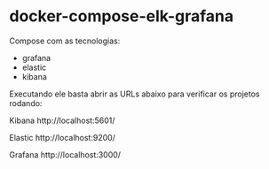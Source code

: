 # docker-compose-elk-grafana

Compose com as tecnologias:
* grafana
* elastic
* kibana

Executando ele basta abrir as URLs abaixo para verificar os projetos rodando:

Kibana
http://localhost:5601/

Elastic
http://localhost:9200/

Grafana
http://localhost:3000/


